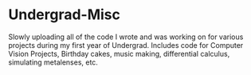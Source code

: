 # Undergrad-Misc

Slowly uploading all of the code I wrote and was working on for various projects during my first year of Undergrad. Includes code for Computer Vision Projects, Birthday cakes, music making, differential calculus, simulating metalenses, etc.
